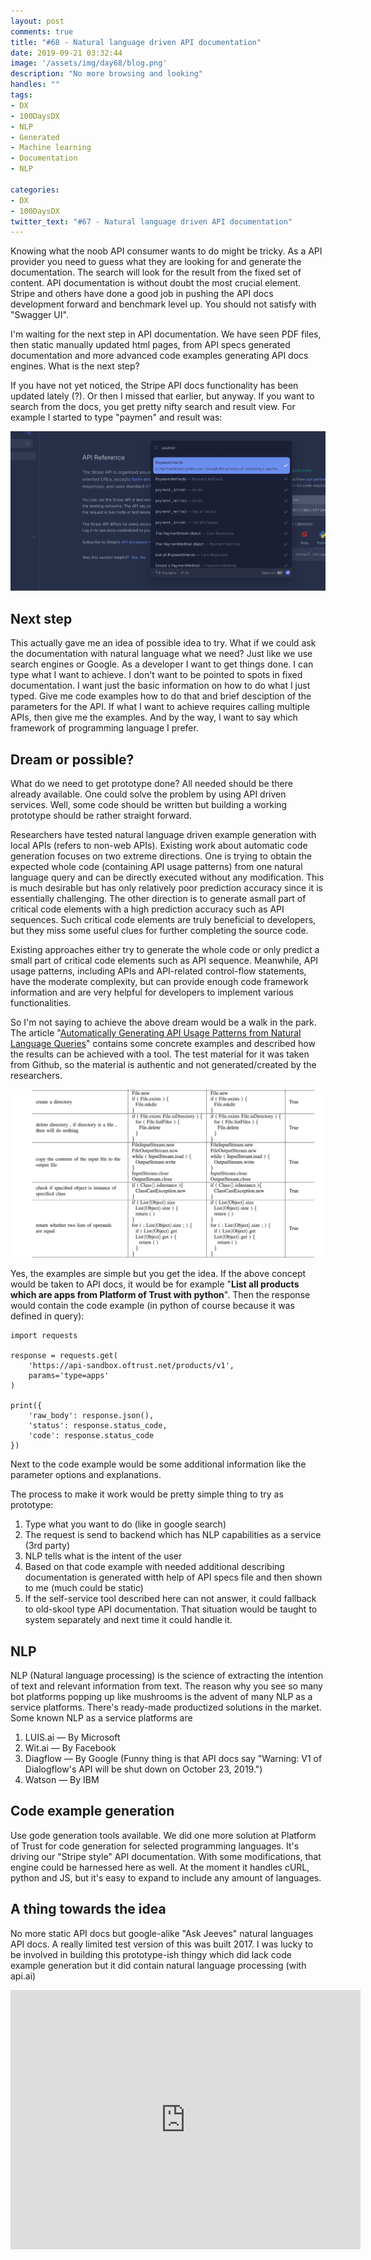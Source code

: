 ```yaml
---
layout: post
comments: true
title: "#68 - Natural language driven API documentation"
date: 2019-09-21 03:32:44
image: '/assets/img/day68/blog.png'
description: "No more browsing and looking"
handles: "" 
tags:
- DX 
- 100DaysDX
- NLP
- Generated
- Machine learning
- Documentation
- NLP

categories:
- DX
- 100DaysDX
twitter_text: "#67 - Natural language driven API documentation"
---
```


Knowing what the noob API consumer wants to do might be tricky. As a API provider you need to guess what they are looking for and generate the documentation. The search will look for the result from the fixed set of content. API documentation is without doubt the most crucial element. Stripe and others have done a good job in pushing the API docs development forward and benchmark level up. You should not satisfy with "Swagger UI". 

I'm waiting for the next step in API documentation. We have seen PDF files, then static manually updated html pages, from API specs generated documentation and more advanced code examples generating API docs engines. What is the next step? 

If you have not yet noticed, the Stripe API docs functionality has been updated lately (?). Or then I missed that earlier, but anyway. If you want to search from the docs, you get pretty nifty search and result view. For example I started to type "paymen" and result was:

<img itemprop="image" src="/assets/img/day68/stripe.png" alt="{{site.name}}"/>

## Next step

This actually gave me an idea of possible idea to try. What if we could ask the documentation with natural language what we need? Just like we use search engines or Google. As a developer I want to get things done. I can type what I want to achieve. I don't want to be pointed to spots in fixed documentation. I want just the basic information on how to do what I just typed. Give me code examples how to do that and brief desciption of the parameters for the API. If what I want to achieve requires calling multiple APIs, then give me the examples. And by the way, I want to say which framework of programming language I prefer. 


## Dream or possible? 

What do we need to get prototype done? All needed should be there already available. One could solve the problem by using API driven services. Well, some code should be written but building a working prototype should be rather straight forward. 

Researchers have tested natural language driven example generation with local APIs (refers to non-web APIs). Existing  work  about  automatic  code  generation  focuses on  two  extreme  directions.  One  is  trying  to  obtain  the expected  whole  code  (containing  API  usage  patterns)  from one  natural  language  query and  can  be  directly  executed without  any  modification.  This  is  much  desirable but  has  only  relatively  poor  prediction  accuracy  since  it  is essentially challenging. The other direction is to generate asmall  part  of  critical  code  elements  with  a  high  prediction accuracy  such  as  API  sequences.  Such  critical  code elements  are  truly  beneficial  to  developers,  but  they  miss some useful clues for further completing the source code.

Existing approaches either try to generate the whole code or only predict a small part of critical code elements such as API sequence. Meanwhile, API usage patterns, including APIs and API-related control-flow statements, have the moderate complexity, but can provide enough code framework information and are very helpful for developers to implement various functionalities. 

So I'm not saying to achieve the above dream would be a walk in the park.  The article "[Automatically Generating API Usage Patterns from Natural Language Queries](https://ieeexplore.ieee.org/document/8719510)" contains some concrete examples and described how the results can be achieved with a tool. The test material for it was taken from Github, so the material is authentic and not generated/created by the researchers. 

<img itemprop="image" src="/assets/img/day68/code.png" alt="{{site.name}}"/>

Yes, the examples are simple but you get the idea. If the above concept would be taken to API docs, it would be for example "**List all products which are apps from Platform of Trust with python**". Then the response would contain the code example (in python of course because it was defined in query):

```
import requests

response = requests.get(
    'https://api-sandbox.oftrust.net/products/v1',
    params='type=apps'
)

print({
    'raw_body': response.json(),
    'status': response.status_code,
    'code': response.status_code
})

```

Next to the code example would be some additional information like the parameter options and explanations. 

The process to make it work would be pretty simple thing to try as prototype:

1. Type what you want to do (like in google search)
2. The request is send to backend which has NLP capabilities as a service (3rd party) 
3. NLP tells what is the intent of the user
4. Based on that code example with needed additional describing documentation is generated witth help of API specs file and then shown to me (much could be static)
5. If the self-service tool described here can not answer, it could fallback to old-skool type API documentation. That situation would be taught to system separately and next time it could handle it. 

## NLP

NLP (Natural language processing) is the science of extracting the intention of text and relevant information from text. The reason why you see so many bot platforms popping up like mushrooms is the advent of many NLP as a service platforms. There's ready-made productized solutions in the market. Some known NLP as a service platforms are
1. LUIS.ai — By Microsoft 
2. Wit.ai — By Facebook
3. Diagflow — By Google (Funny thing is that API docs say "Warning: V1 of Dialogflow's API will be shut down on October 23, 2019.")
4. Watson — By IBM

## Code example generation

Use gode generation tools available. We did one more solution at Platform of Trust for code generation for selected programming languages. It's driving our "Stripe style" API documentation. With some modifications, that engine could be harnessed here as well. At the moment it handles cURL, python and JS, but it's easy to expand to include any amount of languages. 

## A thing towards the idea

No more static API docs but google-alike "Ask Jeeves" natural languages API docs. A really limited test version of this was built 2017. I was lucky to be involved in building this prototype-ish thingy which did lack code example generation but it did contain natural language processing (with api.ai)

<iframe width="560" height="415" src="https://www.youtube.com/embed/jHuk5DKuIko" frameborder="0" allow="accelerometer; autoplay; encrypted-media; gyroscope; picture-in-picture" allowfullscreen></iframe>

